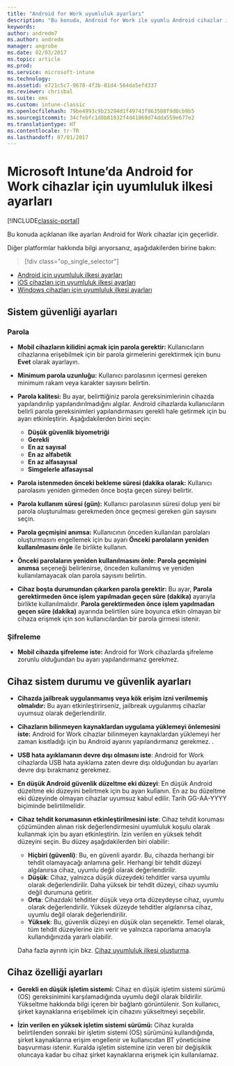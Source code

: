 ```yaml
---
title: "Android for Work uyumluluk ayarları"
description: "Bu konuda, Android for Work ile uyumlu Android cihazlar için cihaz uyumluluk ilkesi ayarları açıklanır."
keywords: 
author: andredm7
ms.author: andredm
manager: angrobe
ms.date: 02/03/2017
ms.topic: article
ms.prod: 
ms.service: microsoft-intune
ms.technology: 
ms.assetid: e721c5c7-9678-4f3b-81d4-564da5efd337
ms.reviewer: chrisbal
ms.suite: ems
ms.custom: intune-classic
ms.openlocfilehash: 79be4993c9b23294d1f49743f863588f9d0cb9b5
ms.sourcegitcommit: 34cfebfc1d8b81032f4d41869d74dda559e677e2
ms.translationtype: HT
ms.contentlocale: tr-TR
ms.lasthandoff: 07/01/2017
---
```

# <a name="compliance-policy-settings-for-android-for-work-devices-in-microsoft-intune"></a>Microsoft Intune’da Android for Work cihazlar için uyumluluk ilkesi ayarları

[!INCLUDE[classic-portal](../includes/classic-portal.md)]

Bu konuda açıklanan ilke ayarları Android for Work cihazlar için geçerlidir.

Diğer platformlar hakkında bilgi arıyorsanız, aşağıdakilerden birine bakın:
> [!div class="op_single_selector"]
- [Android için uyumluluk ilkesi ayarları](android-compliance-policy-settings-in-microsoft-intune.md)
- [iOS cihazları için uyumluluk ilkesi ayarları](ios-compliance-policy-settings-in-microsoft-intune.md)
- [Windows cihazları için uyumluluk ilkesi ayarları](windows-compliance-policy-settings-in-microsoft-intune.md)

## <a name="system-security-settings"></a>Sistem güvenliği ayarları
### <a name="password"></a>Parola
- **Mobil cihazların kilidini açmak için parola gerektir:** Kullanıcıların cihazlarına erişebilmek için bir parola girmelerini gerektirmek için bunu **Evet** olarak ayarlayın.

-  **Minimum parola uzunluğu:** Kullanıcı parolasının içermesi gereken minimum rakam veya karakter sayısını belirtin.

- **Parola kalitesi:** Bu ayar, belirttiğiniz parola gereksinimlerinin cihazda yapılandırılıp yapılandırılmadığını algılar. Android cihazlarda kullanıcıların belirli parola gereksinimleri yapılandırmasını gerekli hale getirmek için bu ayarı etkinleştirin. Aşağıdakilerden birini seçin:
  -   **Düşük güvenlik biyometriği**
  - **Gerekli**
  -   **En az sayısal**
  -   **En az alfabetik**
  -   **En az alfasayısal**
  -   **Simgelerle alfasayısal**

- **Parola istenmeden önceki bekleme süresi (dakika olarak:**  Kullanıcı parolasını yeniden girmeden önce boşta geçen süreyi belirtir.

- **Parola kullanım süresi (gün):** Kullanıcı parolasının süresi dolup yeni bir parola oluşturulması gerekmeden önce geçmesi gereken gün sayısını seçin.

- **Parola geçmişini anımsa:** Kullanıcının önceden kullanılan parolaları oluşturmasını engellemek için bu ayarı **Önceki parolaların yeniden kullanılmasını önle** ile birlikte kullanın.

- **Önceki parolaların yeniden kullanılmasını önle:** **Parola geçmişini anımsa** seçeneği belirlenirse, önceden kullanılmış ve yeniden kullanılamayacak olan parola sayısını belirtin.

- **Cihaz boşta durumundan çıkarken parola gerektir:** Bu ayar, **Parola gerektirmeden önce işlem yapılmadan geçen süre (dakika)** ayarıyla birlikte kullanılmalıdır. **Parola gerektirmeden önce işlem yapılmadan geçen süre (dakika)** ayarında belirtilen süre boyunca etkin olmayan bir cihaza erişmek için son kullanıcılardan bir parola girmesi istenir.

### <a name="encryption"></a>Şifreleme
- **Mobil cihazda şifreleme iste:** Android for Work cihazlarda şifreleme zorunlu olduğundan bu ayarı yapılandırmanız gerekmez.

## <a name="device-health-and-security-settings"></a>Cihaz sistem durumu ve güvenlik ayarları

- **Cihazda jailbreak uygulanmamış veya kök erişim izni verilmemiş olmalıdır:** Bu ayarı etkinleştirirseniz, jailbreak uygulanmış cihazlar uyumsuz olarak değerlendirilir.
- **Cihazların bilinmeyen kaynaklardan uygulama yüklemeyi önlemesini iste:** Android for Work cihazlar bilinmeyen kaynaklardan yüklemeyi her zaman kısıtladığı için bu Android ayarını yapılandırmanız gerekmez. .  

- **USB hata ayıklamanın devre dışı olmasını iste**: Android for Work cihazlarda USB hata ayıklama zaten devre dışı olduğundan bu ayarları devre dışı bırakmanız gerekmez.

- **En düşük Android güvenlik düzeltme eki düzeyi**: En düşük Android düzeltme eki düzeyini belirtmek için bu ayarı kullanın.  En az bu düzeltme eki düzeyinde olmayan cihazlar uyumsuz kabul edilir. Tarih GG-AA-YYYY biçiminde belirtilmelidir.
- **Cihaz tehdit korumasının etkinleştirilmesini iste**: Cihaz tehdit koruması çözümünden alınan risk değerlendirmesini uyumluluk koşulu olarak kullanmak için bu ayarı etkinleştirin. İzin verilen en yüksek tehdit düzeyini seçin. Bu düzey aşağıdakilerden biri olabilir:

  - **Hiçbiri (güvenli)**: Bu, en güvenli ayardır. Bu, cihazda herhangi bir tehdit olamayacağı anlamına gelir. Herhangi bir tehdit düzeyi algılanırsa cihaz, uyumlu değil olarak değerlendirilir.
  - **Düşük**: Cihaz, yalnızca düşük düzeydeki tehditler varsa uyumlu olarak değerlendirilir. Daha yüksek bir tehdit düzeyi, cihazı uyumlu değil durumuna getirir.
  - **Orta**: Cihazdaki tehditler düşük veya orta düzeydeyse cihaz, uyumlu olarak değerlendirilir. Yüksek düzeyde tehditler algılanırsa cihaz, uyumlu değil olarak değerlendirilir.
  - **Yüksek**: Bu, güvenlik düzeyi en düşük olan seçenektir. Temel olarak, tüm tehdit düzeylerine izin verir ve yalnızca raporlama amacıyla kullandığınızda yararlı olabilir.

  Daha fazla ayrıntı için bkz. [Cihaz uyumluluk ilkesi oluşturma](create-lookout-device-compliance-policy.md).

## <a name="device-property-settings"></a>Cihaz özelliği ayarları
- **Gerekli en düşük işletim sistemi:** Cihaz en düşük işletim sistemi sürümü (OS) gereksinimini karşılamadığında uyumlu değil olarak bildirilir.
  Yükseltme hakkında bilgi içeren bir bağlantı görüntülenir. Son kullanıcı, şirket kaynaklarına erişebilmek için cihazını yükseltmeyi seçebilir.

- **İzin verilen en yüksek işletim sistemi sürümü:** Cihaz kuralda belirtilenden sonraki bir işletim sistemi (OS) sürümünü kullandığında, şirket kaynaklarına erişim engellenir ve kullanıcıdan BT yöneticisine başvurması istenir. Kuralda işletim sistemine izin veren bir değişiklik oluncaya kadar bu cihaz şirket kaynaklarına erişmek için kullanılamaz.
